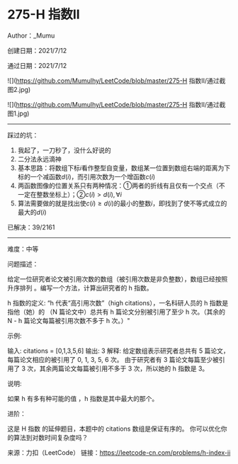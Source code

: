 # 275-H 指数II

Author：_Mumu

创建日期：2021/7/12

通过日期：2021/7/12

![](https://github.com/Mumulhy/LeetCode/blob/master/275-H 指数II/通过截图2.jpg)

![](https://github.com/Mumulhy/LeetCode/blob/master/275-H 指数II/通过截图1.jpg)

*****

踩过的坑：

1. 我起了，一刀秒了，没什么好说的
2. 二分法永远滴神
3. 基本思路：将数组下标$i$看作整型自变量，数组某一位置到数组右端的距离为下标的一个减函数$d(i)$，而引用次数为一个增函数$c(i)$
4. 两函数图像的位置关系只有两种情况：①两者的折线有且仅有一个交点（不一定在整数坐标上）；②$c(i)>d(i), \forall i$
5. 算法需要做的就是找出使$c(i)\ge d(i)$的最小的整数$i$，即找到了使不等式成立的最大的$d(i)$

已解决：39/2161

*****

难度：中等

问题描述：

给定一位研究者论文被引用次数的数组（被引用次数是非负整数），数组已经按照 升序排列 。编写一个方法，计算出研究者的 h 指数。

h 指数的定义: “h 代表“高引用次数”（high citations），一名科研人员的 h 指数是指他（她）的 （N 篇论文中）总共有 h 篇论文分别被引用了至少 h 次。（其余的 N - h 篇论文每篇被引用次数不多于 h 次。）"

 

示例:

输入: citations = [0,1,3,5,6]
输出: 3 
解释: 给定数组表示研究者总共有 5 篇论文，每篇论文相应的被引用了 0, 1, 3, 5, 6 次。
     由于研究者有 3 篇论文每篇至少被引用了 3 次，其余两篇论文每篇被引用不多于 3 次，所以她的 h 指数是 3。


说明:

如果 h 有多有种可能的值 ，h 指数是其中最大的那个。

 

进阶：

这是 H 指数 的延伸题目，本题中的 citations 数组是保证有序的。
你可以优化你的算法到对数时间复杂度吗？

来源：力扣（LeetCode）
链接：https://leetcode-cn.com/problems/h-index-ii